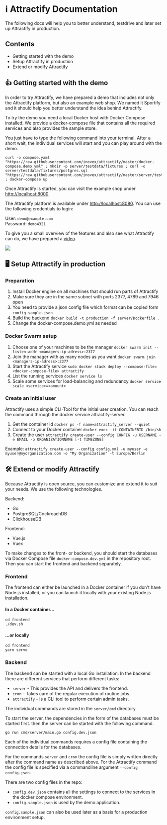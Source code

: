 # ℹ️ Attractify Documentation

The following docs will help you to better understand, testdrive and later set up Attractify in production.
## Contents

- Getting started with the demo
- Setup Attractify in production
- Extend or modify Attractify

## 👍 Getting started with the demo

In order to try Attractify, we have prepared a demo that includes not only the Attractify platform, but also an example web shop. We named it Sportify and it should help you better understand the idea behind Attractify.

To try the demo you need a local Docker host with Docker Compose installed. We provide a docker-compose file that contains all the required services and also provides the sample store.

You just have to type the following command into your terminal. After a short wait, the individual services will start and you can play around with the demo.

```
curl -o compose.yaml "https://raw.githubusercontent.com/inovex/attractify/master/docker-compose.demo.yml" ; mkdir -p server/testdata/fixtures ; curl -o server/testdata/fixtures/postgres.sql "https://raw.githubusercontent.com/inovex/attractify/master/server/testdata/fixtures/postgres.sql"  ; docker-compose up
```

Once Attractify is started, you can visit the example shop under [http://localhost:8000](http://localhost:8000)

The Attractify platform is available under [http://localhost:8080](http://localhost:8080). You can use the following credentials to login:

User: `demo@example.com`\
Password: `demo4321`

To give you a small overview of the features and also see what Attractify can do, we have prepared a [video](https://www.youtube.com/watch?v=Z0FM4jD6F0U).

[![](https://img.youtube.com/vi/Z0FM4jD6F0U/sddefault.jpg)](https://www.youtube.com/watch?v=Z0FM4jD6F0U)

## 🖥 Setup Attractify in production

### Preparation
1. Install Docker engine on all machines that should run parts of Attractify
2. Make sure they are in the same subnet with ports 2377, 4789 and 7946 open
3. You need to provide a json config file which format can be copied form ```config.sample.json```
4. Build the backend ```docker build -t production -f server/Dockerfile .```
5. Change the docker-compose.demo.yml as needed

### Docker Swarm setup

1. Choose one of your machines to be the manager ```docker swarm init --listen-addr <managers-ip-adress>:2377```
4. Join the manager with as many nodes as you want ```docker swarm join <managers-ip-adress>:2377```
5. Start the Attractify service ```sudo docker stack deploy --compose-file=<docker-compose-file> attractify```
6. List the running services ```docker service ls```
7. Scale some services for load-balancing and redundancy ```docker service scale <service>=<amount>```

### Create an initial user
Attractify uses a simple CLI-Tool for the initial user creation. You can reach the command through the docker service attractify-server.

1. Get the container id  ```docker ps -f name=attractify_server --quiet```
2. Connect to your Docker container ```docker exec -it CONTAINERID /bin/sh```
3. Create the user ```attractify create-user --config CONFIG -u USERNAME -e EMAIL -o ORGANIZATIONNAME [-t TIMEZONE]```

Example: ```attractify create-user --config config.yml -u myuser -e myuser@myorganization.com -o "My Organization" -t Europe/Berlin```

## 🛠 Extend or modify Attractify

Because Attractify is open source, you can customize and extend it to suit your needs. We use the following technologies.

Backend:
- Go
- PostgreSQL/CockroachDB
- ClickhouseDB

Frontend:
- Vue.js
- Vuex

To make changes to the front- or backend, you should start the databases via Docker Compose file `docker-compose.dev.yml` in the repository root. Then you can start the frontend and backend separately.

### Frontend

The frontend can either be launched in a Docker container if you don't have Node.js installed, or you can launch it locally with your existing Node.js installation.

#### In a Docker container...

```
cd frontend
./dev.sh
```
#### ...or locally

```
cd frontend
yarn serve
```
### Backend

The backend can be started with a local Go installation. In the backend there are different services that perform different tasks:

- `server` - This provides the API and delivers the frontend.
- `cron` - Takes care of the regular execution of routine jobs.
- `attractify` - Is a CLI tool to perform certain admin tasks.

The individual commands are stored in the `server/cmd` directory.

To start the server, the dependencies in the form of the databases must be started first. then the server can be started with the following command.

```
go run cmd/server/main.go config.dev.json
```

Each of the individual commands requires a config file containing the connection details for the databases.

For the commands `server` and `cron` the config file is simply written directly after the command name as described above. For the Attractify command the config file is specified via a commandline argument `--config config.json`.

There are two config files in the repo:

- `config.dev.json` contains all the settings to connect to the services in the docker compose environment.
- `config.sample.json` is used by the demo application.

`config.sample.json` can also be used later as a basis for a production environment setup.
